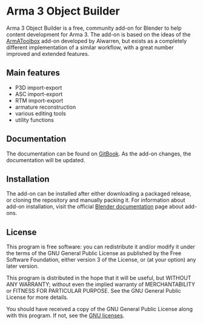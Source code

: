 # Arma 3 Object Builder

Arma 3 Object Builder is a free, community add-on for Blender to help content development for Arma 3. The add-on is based on the ideas of the [ArmAToolbox](https://github.com/AlwarrenSidh/ArmAToolbox) add-on developed by Alwarren, but exists as a completely different implementation of a similar workflow, with a great number improved and extended features.

## Main features

- P3D import-export
- ASC import-export
- RTM import-export
- armature reconstruction
- various editing tools
- utility functions

## Documentation

The documentation can be found on [GitBook](https://mrcmodding.gitbook.io/arma-3-object-builder/home). As the add-on changes, the documentation will be updated.

## Installation

The add-on can be installed after either downloading a packaged release, or cloning the repository and manually packing it.
For information about add-on installation, visit the official [Blender documentation](https://docs.blender.org/manual/en/latest/editors/preferences/addons.html) page about add-ons.

## License

This program is free software: you can redistribute it and/or modify it under the terms of the GNU General Public License as published by the Free Software Foundation, either version 3 of the License, or (at your option) any later version.

This program is distributed in the hope that it will be useful, but WITHOUT ANY WARRANTY; without even the implied warranty of MERCHANTABILITY or FITNESS FOR  PARTICULAR PURPOSE. See the GNU General Public License for more details.

You should have received a copy of the GNU General Public License along with this program. If not, see the [GNU licenses](http://www.gnu.org/licenses/).
